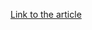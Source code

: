 [Link to the article](https://www.welivesecurity.com/en/videos/month-security-tony-anscombe-october-2024-edition/)
